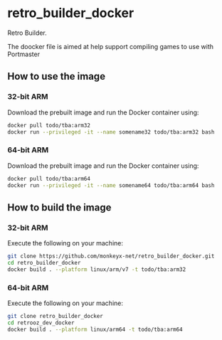 # retro_builder_docker
Retro Builder.

The doocker file is aimed at help support compiling games to use with Portmaster

## How to use the image

### 32-bit ARM

Download the prebuilt image and run the Docker container using:

```bash
docker pull todo/tba:arm32
docker run --privileged -it --name somename32 todo/tba:arm32 bash
```

### 64-bit ARM

Download the prebuilt image and run the Docker container using:

```bash
docker pull todo/tba:arm64
docker run --privileged -it --name somename64 todo/tba:arm64 bash
```


## How to build the image

### 32-bit ARM

Execute the following on your machine:

```bash
git clone https://github.com/monkeyx-net/retro_builder_docker.git
cd retro_builder_docker
docker build . --platform linux/arm/v7 -t todo/tba:arm32
```

### 64-bit ARM

Execute the following on your machine:

```bash
git clone retro_builder_docker
cd retrooz_dev_docker
docker build . --platform linux/arm64 -t todo/tba:arm64
```
